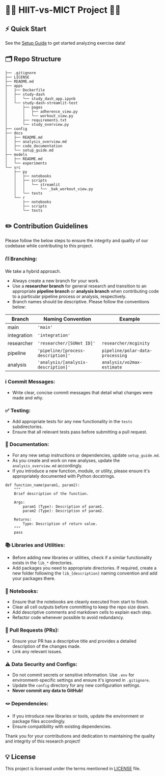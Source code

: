# 🏃‍♂️ HIIT-vs-MICT Project 🏃‍♀️

## ⚡️ Quick Start
See the [Setup Guide](docs/setup_guide.md) to get started analyzing exercise data!

## 🗂️ Repo Structure
```
├── .gitignore
├── LICENSE
├── README.md
├── apps
│   ├── Dockerfile
│   ├── study-dash
│   │   └── study_dash_app.ipynb
│   └── study-dash-streamlit-test
│       ├── pages
│       │   ├── adherence_view.py
│       │   └── workout_view.py
│       ├── requirements.txt
│       └── study_overview.py
├── config
├── docs
│   ├── README.md
│   ├── analysis_overview.md
│   ├── code_documentation
│   └── setup_guide.md
├── models
│   ├── README.md
│   └── experiments
└── src
    ├── py
    │   ├── notebooks
    │   ├── scripts
    │   │   └── streamlit
    │   │       └── _bak_workout_view.py
    │   └── tests
    └── r
        ├── notebooks
        ├── scripts
        └── tests
```
## ✏️ Contribution Guidelines
Please follow the below steps to ensure the integrity and quality of our codebase while contributing to this project.

### ⛙ Branching:
We take a hybrid approach.
<!-- - Always create a new branch for your work. Branch name should reflect the feature or bugfix you're working on. -->
- Always create a new branch for your work.
- Use a **researcher branch** for general research and transition to an appropriate **pipeline branch** or **analysis branch** when contributing code to a particular pipeline process or analysis, respectively.
- Branch names should be descriptive. Please follow the conventions below:

| Branch      | Naming Convention                 | Example                            |
|-------------|-----------------------------------|----------------------------------|
| main        | `'main'`                            |                                  |
| integration | `'integration'`                     |                                  |
| researcher  | `'researcher/[SUNet ID]'`           | `researcher/mcginity`            |
| pipeline    | `'pipeline/[process-description]'`  | `pipeline/polar-data-processing` |
| analysis    | `'analysis/[analysis-description]'` | `analysis/vo2max-estimate`       |


### ℹ️ Commit Messages:
- Write clear, concise commit messages that detail what changes were made and why.

### ✅ Testing:
- Add appropriate tests for any new functionality in the `tests` subdirectories.
- Ensure that all relevant tests pass before submitting a pull request.

### 📝 Documentation:
- For any new setup instructions or dependencies, update `setup_guide.md`.
- As you create and work on new analyses, update the `analysis_overview.md` accordingly.
- If you introduce a new function, module, or utility, please ensure it's appropriately documented with Python docstrings.
```
def function_name(param1, param2):
    """
    Brief description of the function.

    Args:
        param1 (Type): Description of param1.
        param2 (Type): Description of param2.

    Returns:
        Type: Description of return value.
    """
    pass
```

### 📚 Libraries and Utilities:
- Before adding new libraries or utilities, check if a similar functionality exists in the `lib_*` directories.
- Add packages you need to appropriate directories. If required, create a new folder following the `lib_[description]` naming convention and add your packages there.


### 📓 Notebooks:
- Ensure that the notebooks are cleanly executed from start to finish.
- Clear all cell outputs before committing to keep the repo size down.
- Add descriptive comments and markdown cells to explain each step.
- Refactor code whenever possible to avoid redundancy.

### 🤝 Pull Requests (PRs):
- Ensure your PR has a descriptive title and provides a detailed description of the changes made.
- Link any relevant issues.
<!-- - Request code review from at least one other team member. -->
<!-- - Ensure all CI checks pass (if any are set up). -->

### ⚠️ Data Security and Configs:
- Do not commit secrets or sensitive information. Use `.env` for environment-specific settings and ensure it's ignored in `.gitignore`.
- Update the `config` directory for any new configuration settings.
- **Never commit any data to GitHub!**

### 🪢 Dependencies:
- If you introduce new libraries or tools, update the environment or package files accordingly.
- Ensure compatibility with existing dependencies.

Thank you for your contributions and dedication to maintaining the quality and integrity of this research project! 

## 💡 License
This project is licensed under the terms mentioned in [LICENSE](LICENSE) file.
